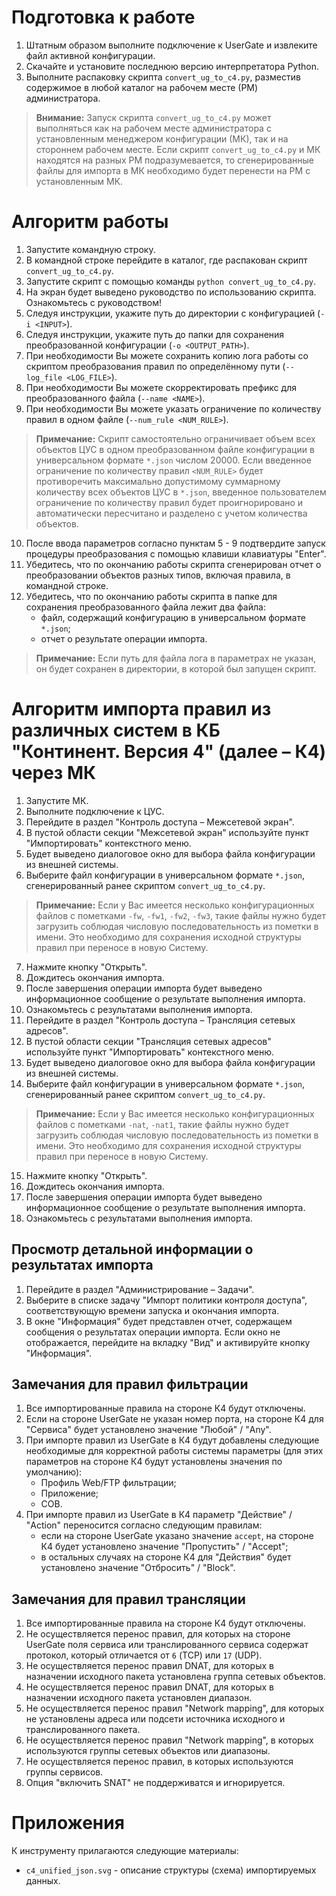 # Подготовка к работе

1. Штатным образом выполните подключение к UserGate и извлеките файл активной конфигурации.
2. Скачайте и установите последнюю версию интерпретатора Python.
3. Выполните распаковку скрипта `convert_ug_to_c4.py`, разместив содержимое в любой каталог на рабочем месте (РМ) администратора.

>**Внимание:** Запуск скрипта `convert_ug_to_c4.py` может выполняться как на рабочем месте администратора с установленным менеджером конфигурации (МК), так и на стороннем рабочем месте. Если скрипт `convert_ug_to_c4.py` и МК находятся на разных РМ подразумевается, то сгенерированные файлы для импорта в МК необходимо будет перенести на РМ с установленным МК.

# Алгоритм работы

1. Запустите командную строку.
2. В командной строке перейдите в каталог, где распакован скрипт `convert_ug_to_c4.py`.
3. Запустите скрипт с помощью команды `python convert_ug_to_c4.py`.
4. На экран будет выведено руководство по использованию скрипта. Ознакомьтесь с руководством!
5. Следуя инструкции, укажите путь до директории c конфигурацией (`-i <INPUT>`).
6. Следуя инструкции, укажите путь до папки для сохранения преобразованной конфигурации (`-o <OUTPUT_PATH>`).
7. При необходимости Вы можете сохранить копию лога работы со скриптом преобразования правил по определённому пути (`--log_file <LOG_FILE>`).
8. При необходимости Вы можете скорректировать префикс для преобразованного файла (`--name <NAME>`).
9. При необходимости Вы можете указать ограничение по количеству правил в одном файле (`--num_rule <NUM_RULE>`).

>**Примечание:** Скрипт самостоятельно ограничивает объем всех объектов ЦУС в одном преобразованном файле конфигурации в универсальном формате `*.json` числом 20000. Если введенное ограничение по количеству правил `<NUM_RULE>` будет противоречить максимально допустимому суммарному количеству всех объектов ЦУС в `*.json`, введенное пользователем ограничение по количеству правил будет проигнорировано и автоматически пересчитано и разделено с учетом количества объектов.

10. После ввода параметров согласно пунктам 5 - 9 подтвердите запуск процедуры преобразования с помощью клавиши клавиатуры "Enter".
11. Убедитесь, что по окончанию работы скрипта сгенерирован отчет о преобразовании объектов разных типов, включая правила, в командной строке.
12. Убедитесь, что по окончанию работы скрипта в папке для сохранения преобразованного файла лежит два файла:
    - файл, содержащий конфигурацию в универсальном формате `*.json`;
    - отчет о результате операции импорта.

>**Примечание:** Если путь для файла лога в параметрах не указан, он будет сохранен в директории, в которой был запущен скрипт.

# Алгоритм импорта правил из различных систем в КБ "Континент. Версия 4" (далее – К4) через МК

1. Запустите МК.
2. Выполните подключение к ЦУС.
3. Перейдите в раздел "Контроль доступа – Межсетевой экран".
4. В пустой области секции "Межсетевой экран" используйте пункт "Импортировать" контекстного меню.
5. Будет выведено диалоговое окно для выбора файла конфигурации из внешней системы.
6. Выберите файл конфигурации в универсальном формате `*.json`, сгенерированный ранее скриптом `convert_ug_to_c4.py`.

>**Примечание:** Если у Вас имеется несколько конфигурационных файлов с пометками `-fw`, `-fw1`, `-fw2`, `-fw3`, такие файлы нужно будет загрузить соблюдая числовую последовательность из пометки в имени. Это необходимо для сохранения исходной структуры правил при переносе в новую Систему.

7. Нажмите кнопку "Открыть".
8. Дождитесь окончания импорта.
9.  После завершения операции импорта будет выведено информационное сообщение о результате выполнения импорта.
10. Ознакомьтесь с результатами выполнения импорта.
11. Перейдите в раздел "Контроль доступа – Трансляция сетевых адресов".
12. В пустой области секции "Трансляция сетевых адресов" используйте пункт "Импортировать" контекстного меню.
13. Будет выведено диалоговое окно для выбора файла конфигурации из внешней системы.
14. Выберите файл конфигурации в универсальном формате `*.json`, сгенерированный ранее скриптом `convert_ug_to_c4.py`.

>**Примечание:** Если у Вас имеется несколько конфигурационных файлов с пометками `-nat`, `-nat1`, такие файлы нужно будет загрузить соблюдая числовую последовательность из пометки в имени. Это необходимо для сохранения исходной структуры правил при переносе в новую Систему.

15. Нажмите кнопку "Открыть".
16. Дождитесь окончания импорта.
17. После завершения операции импорта будет выведено информационное сообщение о результате выполнения импорта.
18. Ознакомьтесь с результатами выполнения импорта.

## Просмотр детальной информации о результатах импорта

1. Перейдите в раздел "Администрирование – Задачи".
2. Выберите в списке задачу "Импорт политики контроля доступа", соответствующую времени запуска и окончания импорта.
3. В окне "Информация" будет представлен отчет, содержащем сообщения о результатах операции импорта. Если окно не отображается, перейдите на вкладку "Вид" и активируйте кнопку "Информация".

## Замечания для правил фильтрации

1. Все импортированные правила на стороне К4 будут отключены.
2. Если на стороне UserGate не указан номер порта, на стороне К4 для "Сервиса" будет установлено значение "Любой" / "Any".
3. При импорте правил из UserGate в К4 будут добавлены следующие необходимые для корректной работы системы параметры (для этих параметров на стороне К4 будут установлены значения по умолчанию):
    - Профиль Web/FTP фильтрации;
    - Приложение;
    - СОВ.
4. При импорте правил из UserGate в К4 параметр "Действие" / "Action" переносится согласно следующим правилам:
    - если на стороне UserGate указано значение `accept`, на стороне К4 будет установлено значение "Пропустить" / "Accept";
    - в остальных случаях на стороне К4 для "Действия" будет установлено значение "Отбросить" / "Block".

## Замечания для правил трансляции

1. Все импортированные правила на стороне К4 будут отключены.
2. Не осуществляется перенос правил, для которых на стороне UserGate поля сервиса или транслированного сервиса содержат протокол, который отличается от `6` (TCP) или `17` (UDP).
3. Не осуществляется перенос правил DNAT, для которых в назначении исходного пакета установлена группа сетевых объектов.
4. Не осуществляется перенос правил DNAT, для которых в назначении исходного пакета установлен диапазон.
5. Не осуществляется перенос правил "Network mapping", для которых не установлены адреса или подсети источника исходного и транслированного пакета.
6. Не осуществляется перенос правил "Network mapping", в которых используются группы сетевых объектов или диапазоны.
7. Не осуществляется перенос правил, в которых используются группы сервисов.
8. Опция "включить SNAT" не поддерживатся и игнорируется.

# Приложения

К инструменту прилагаются следующие материалы:

- `c4_unified_json.svg` - описание структуры (схема) импортируемых данных.
